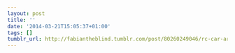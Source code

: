 ```yaml
---
layout: post
title: ''
date: '2014-03-21T15:05:37+01:00'
tags: []
tumblr_url: http://fabiantheblind.tumblr.com/post/80260249046/rc-car-arduino-controlled-from-fabiantheblind-on
---
```

